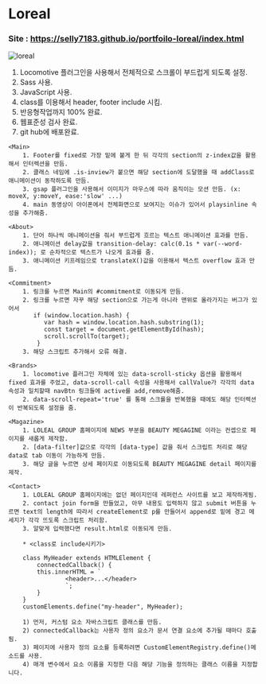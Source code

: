 # Loreal
### Site : https://selly7183.github.io/portfoilo-loreal/index.html
![loreal](https://user-images.githubusercontent.com/88068412/210552343-d059c391-55a4-4033-9258-1c5c715e0519.png)

1. Locomotive 플러그인을 사용해서 전체적으로 스크롤이 부드럽게 되도록 설정.
2. Sass 사용.
3. JavaScript 사용.
4. class를 이용해서 header, footer include 시킴.
5. 반응형작업까지 100% 완료.
6. 웹표준성 검사 완료.
7. git hub에 배포완료.
>
    <Main>
        1. Footer를 fixed로 가장 밑에 붙게 한 뒤 각각의 section의 z-index값을 활용해서 인터렉션을 만듬.
        2. 클래스 네임에 .is-inview가 붙으면 해당 section에 도달했을 때 addClass로 애니메이션이 동작하도록 만듬.
        3. gsap 플러그인을 사용해서 이미지가 마우스에 따라 움직이는 모션 만듬. (x: moveX, y:moveY, ease:'slow' ...)
        4. main 동영상이 아이폰에서 전체화면으로 보여지는 이슈가 있어서 playsinline 속성을 추가해줌.
> 
    <About>
        1. 단어 하나씩 애니메이션을 줘서 부드럽게 흐르는 텍스트 애니메이션 효과를 만듬.
        2. 애니메이션 delay값을 transition-delay: calc(0.1s * var(--word-index)); 로 순차적으로 텍스트가 나오게 효과를 줌.
        3. 애니메이션 키프레임으로 translateX()값을 이용해서 텍스트 overflow 효과 만듬.
>   
    <Commitment>
        1. 링크를 누르면 Main의 #commitment로 이동되게 만듬.
        2. 링크를 누르면 자꾸 해당 section으로 가는게 아니라 맨위로 올라가지는 버그가 있어서
           if (window.location.hash) {
              var hash = window.location.hash.substring(1);
              const target = document.getElementById(hash);
              scroll.scrollTo(target);
            }
        3. 해당 스크립트 추가해서 오류 해결.
>   
    <Brands>
        1. locomotive 플러그인 자체에 있는 data-scroll-sticky 옵션을 활용해서 fixed 효과를 주었고, data-scroll-call 속성을 사용해서 callValue가 각각의 data 속성과 일치할때 navBtn 링크들에 active를 add,remove해줌.
        2. data-scroll-repeat='true' 를 통해 스크롤을 반복했을 때에도 해당 인터렉션이 반복되도록 설정을 줌.
 >
    <Magazine>
        1. LOLEAL GROUP 홈페이지에 NEWS 부분을 BEAUTY MEGAGINE 이라는 컨셉으로 페이지를 새롭게 제작함.
        2. [data-filter]값으로 각각의 [data-type] 값을 줘서 스크립트 처리로 해당 data로 tab 이동이 가능하게 만듬.
        3. 해당 글을 누르면 상세 페이지로 이동되도록 BEAUTY MEGAGINE detail 페이지를 제작.
>  
    <Contact>
        1. LOLEAL GROUP 홈페이지에는 없던 페이지인데 레퍼런스 사이트를 보고 제작하게됨.
        2. contact join form을 만들었고, 아무 내용도 입력하지 않고 submit 버튼을 누르면 text의 length에 따라서 createElement로 p를 만들어서 append로 밑에 경고 메세지가 각각 뜨도록 스크립트 처리함.
        3. 알맞게 입력했다면 result.html로 이동되게 만듬.
>
        * <class로 include시키기>
	    
        class MyHeader extends HTMLElement {
	        connectedCallback() {
		    this.innerHTML = `
                	<header>...</header>  
                    `;
	        }
        }
        customElements.define("my-header", MyHeader);   
        
        1) 먼저, 커스텀 요소 자바스크립트 클래스를 만듬.
        2) connectedCallback는 사용자 정의 요소가 문서 연결 요소에 추가될 때마다 호출됨.
        3) 페이지에 사용자 정의 요소를 등록하려면 CustomElementRegistry.define()메소드를 사용. 
        4) 매개 변수에서 요소 이름을 지정한 다음 해당 기능을 정의하는 클래스 이름을 지정합니다.
  
